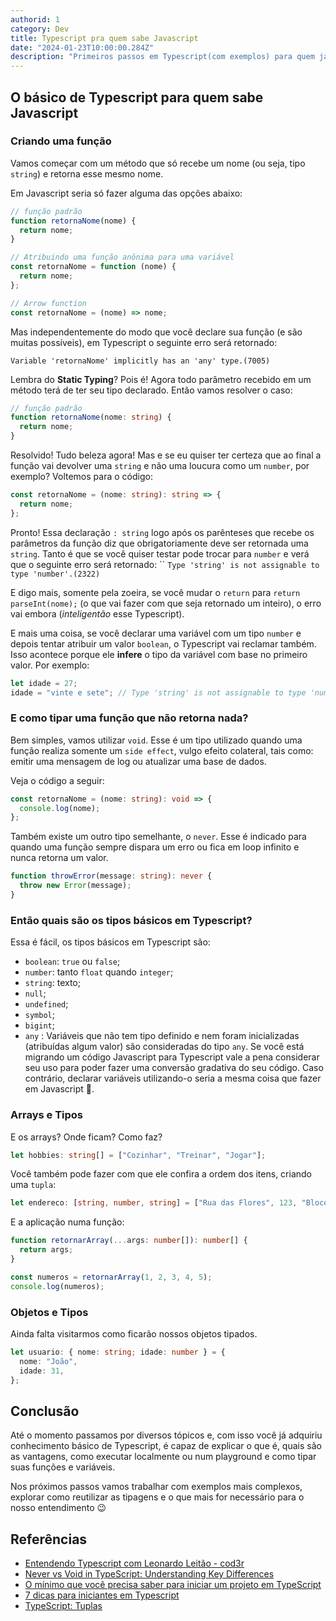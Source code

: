 ```yaml
---
authorid: 1
category: Dev
title: Typescript pra quem sabe Javascript
date: "2024-01-23T10:00:00.284Z"
description: "Primeiros passos em Typescript(com exemplos) para quem já sabe Javascript."
---
```


## O básico de Typescript para quem sabe Javascript

### Criando uma função

Vamos começar com um método que só recebe um nome (ou seja, tipo `string`) e retorna esse mesmo nome.

Em Javascript seria só fazer alguma das opções abaixo:

```js
// função padrão
function retornaNome(nome) {
  return nome;
}

// Atribuindo uma função anônima para uma variável
const retornaNome = function (nome) {
  return nome;
};

// Arrow function
const retornaNome = (nome) => nome;
```

Mas independentemente do modo que você declare sua função (e são muitas possíveis), em Typescript o seguinte erro será retornado:

```
Variable 'retornaNome' implicitly has an 'any' type.(7005)
```

Lembra do **Static Typing**? Pois é! Agora todo parâmetro recebido em um método terá de ter seu tipo declarado. Então vamos resolver o caso:

```ts
// função padrão
function retornaNome(nome: string) {
  return nome;
}
```

Resolvido! Tudo beleza agora! Mas e se eu quiser ter certeza que ao final a função vai devolver uma `string` e não uma loucura como um `number`, por exemplo? Voltemos para o código:

```ts
const retornaNome = (nome: string): string => {
  return nome;
};
```

Pronto! Essa declaração `: string` logo após os parênteses que recebe os parâmetros da função diz que obrigatoriamente deve ser retornada uma `string`. Tanto é que se você quiser testar pode trocar para `number` e verá que o seguinte erro será retornado: ``
`Type 'string' is not assignable to type 'number'.(2322)`

E digo mais, somente pela zoeira, se você mudar o `return` para `return parseInt(nome);` (o que vai fazer com que seja retornado um inteiro), o erro vai embora (_inteligentão_ esse Typescript).

E mais uma coisa, se você declarar uma variável com um tipo `number` e depois tentar atribuir um valor `boolean`, o Typescript vai reclamar também. Isso acontece porque ele **infere** o tipo da variável com base no primeiro valor. Por exemplo:

```ts
let idade = 27;
idade = "vinte e sete"; // Type 'string' is not assignable to type 'number'.
```

### E como tipar uma função que não retorna nada?

Bem simples, vamos utilizar `void`. Esse é um tipo utilizado quando uma função realiza somente um `side effect`, vulgo efeito colateral, tais como: emitir uma mensagem de log ou atualizar uma base de dados.

Veja o código a seguir:

```ts
const retornaNome = (nome: string): void => {
  console.log(nome);
};
```

Também existe um outro tipo semelhante, o `never`. Esse é indicado para quando uma função sempre dispara um erro ou fica em loop infinito e nunca retorna um valor.

```ts
function throwError(message: string): never {
  throw new Error(message);
}
```

### Então quais são os tipos básicos em Typescript?

Essa é fácil, os tipos básicos em Typescript são:

- `boolean`: `true` ou `false`;
- `number`: tanto `float` quando `integer`;
- `string`: texto;
- `null`;
- `undefined`;
- `symbol`;
- `bigint`;
- `any` : Variáveis que não tem tipo definido e nem foram inicializadas (atribuídas algum valor) são consideradas do tipo `any`. Se você está migrando um código Javascript para Typescript vale a pena considerar seu uso para poder fazer uma conversão gradativa do seu código. Caso contrário, declarar variáveis utilizando-o seria a mesma coisa que fazer em Javascript 🤷.

### Arrays e Tipos

E os arrays? Onde ficam? Como faz?

```ts
let hobbies: string[] = ["Cozinhar", "Treinar", "Jogar"];
```

Você também pode fazer com que ele confira a ordem dos itens, criando uma `tupla`:

```ts
let endereco: [string, number, string] = ["Rua das Flores", 123, "Bloco A"];
```

E a aplicação numa função:

```ts
function retornarArray(...args: number[]): number[] {
  return args;
}

const numeros = retornarArray(1, 2, 3, 4, 5);
console.log(numeros);
```

### Objetos e Tipos

Ainda falta visitarmos como ficarão nossos objetos tipados.

```ts
let usuario: { nome: string; idade: number } = {
  nome: "João",
  idade: 31,
};
```

## Conclusão

Até o momento passamos por diversos tópicos e, com isso você já adquiriu conhecimento básico de Typescript, é capaz de explicar o que é, quais são as vantagens, como executar localmente ou num playground e como tipar suas funções e variáveis.

Nos próximos passos vamos trabalhar com exemplos mais complexos, explorar como reutilizar as tipagens e o que mais for necessário para o nosso entendimento 😉

## Referências

- [Entendendo Typescript com Leonardo Leitão - cod3r](https://www.udemy.com/course/typescript-pt/)
- [Never vs Void in TypeScript: Understanding Key Differences](https://javascript.plainenglish.io/the-difference-between-never-and-void-in-typescript-4f5f165afb37)
- [O mínimo que você precisa saber para iniciar um projeto em TypeScript](https://dev.to/dellamora/o-minimo-que-voce-precisa-saber-para-iniciar-um-projeto-em-typescript-l13?utm_source=pocket_reader)
- [7 dicas para iniciantes em Typescript](https://www.tabnews.com.br/MagoAcademico/7-dicas-para-iniciantes-em-typescript)
- [TypeScript: Tuplas](https://imasters.com.br/desenvolvimento/typescript-tuplas)
